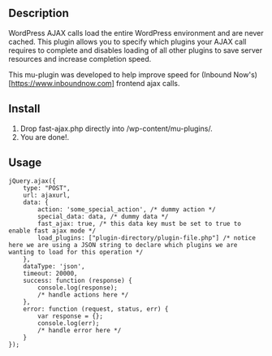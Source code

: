 ## Description

WordPress AJAX calls load the entire WordPress environment and are never cached. This plugin allows you to specify which plugins your AJAX call requires to complete and disables loading of all other plugins to save server resources and increase completion speed. 

This mu-plugin was developed to help improve speed for (Inbound Now's)[https://www.inboundnow.com] frontend ajax calls. 
 

## Install

1. Drop fast-ajax.php directly into /wp-content/mu-plugins/.
2. You are done!. 

## Usage

```
jQuery.ajax({
    type: "POST",
    url: ajaxurl,
    data: {
        action: 'some_special_action', /* dummy action */
        special_data: data, /* dummy data */
        fast_ajax: true, /* this data key must be set to true to enable fast ajax mode */
        load_plugins: ["plugin-directory/plugin-file.php"] /* notice here we are using a JSON string to declare which plugins we are wanting to load for this operation */
    },
    dataType: 'json',
    timeout: 20000,
    success: function (response) {
        console.log(response);
        /* handle actions here */
    },
    error: function (request, status, err) {
        var response = {};
        console.log(err);
        /* handle error here */
    }
});
```

